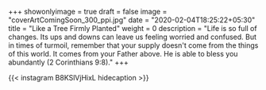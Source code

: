 +++
showonlyimage = true
draft = false
image = "coverArtComingSoon_300_ppi.jpg"
date = "2020-02-04T18:25:22+05:30"
title = "Like a Tree Firmly Planted"
weight = 0
description = "Life is so full of changes. Its ups and downs can leave us feeling worried and confused. But in times of turmoil, remember that your supply doesn't come from the things of this world. It comes from your Father above. He is able to bless you abundantly (2 Corinthians 9:8)."
+++


{{< instagram B8KSlVjHixL hidecaption >}}

